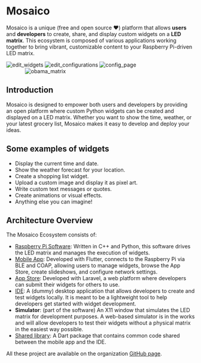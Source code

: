 # Mosaico
Mosaico is a unique (free and open source ❤️) platform that allows **users** and **developers** to create, share, and display custom widgets on a **LED matrix**. This ecosystem is composed of various applications working together to bring vibrant, customizable content to your Raspberry Pi-driven LED matrix.

<div class="screenshots-container">
    <img src="mobile-app/assets/screenshots/home/edit_widgets.png" alt="edit_widgets">
    <img src="mobile-app/assets/screenshots/home/edit_configurations.png" alt="edit_configurations">
    <img src="mobile-app/assets/screenshots/home/config_page.png" alt="config_page">
</div>
<div style="width: 600px !important; padding-left: 50px">
    <img src="mobile-app/assets/screenshots/home/obama_matrix.png" alt="obama_matrix">
</div>

## Introduction
Mosaico is designed to empower both users and developers by providing an open platform where custom Python widgets can be created and displayed on a LED matrix. Whether you want to show the time, weather, or your latest grocery list, Mosaico makes it easy to develop and deploy your ideas.

## Some examples of widgets
- Display the current time and date.
- Show the weather forecast for your location.
- Create a shopping list widget.
- Upload a custom image and display it as pixel art.
- Write custom text messages or quotes.
- Create animations or visual effects.
- Anything else you can imagine!

## Architecture Overview

The Mosaico Ecosystem consists of:

- [Raspberry Pi Software](https://github.com/mosaico-matrix/mosaico-software): Written in C++ and Python, this software drives the LED matrix and manages the execution of widgets.
- [Mobile App](https://github.com/mosaico-matrix/mosaico-client): Developed with Flutter, connects to the Raspberry Pi via BLE and COAP, allowing users to manage widgets, browse the App Store, create slideshows, and configure network settings.
- [App Store](https://github.com/mosaico-matrix/mosaico-web): Developed with Laravel, a web platform where developers can submit their widgets for others to use.
- [IDE](https://github.com/mosaico-matrix/mosaico-ide): A (dummy) desktop application that allows developers to create and test widgets locally. It is meant to be a lightweight tool to help developers get started with widget development.
- **Simulator**: (part of the software) An X11 window that simulates the LED matrix for development purposes. A web-based simulator is in the works and will allow developers to test their widgets without a physical matrix in the easiest way possible.
- [Shared library](https://github.com/mosaico-matrix/mosaico-flutter-core): A Dart package that contains common code shared between the mobile app and the IDE.

All these project are available on the organization [GitHub page](https://github.com/orgs/mosaico-matrix/repositories).

[//]: # (## Support)

[//]: # (For more information and support, visit our [documentation]&#40;#&#41; or contact our [support team]&#40;#&#41;.)

[//]: # ()
[//]: # (![Support]&#40;https://via.placeholder.com/300x200&#41;)

[//]: # ()
[//]: # (Join the Mosaico community and start creating your own vibrant LED matrix displays today!)

[//]: # (## Donations)